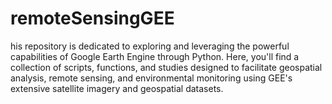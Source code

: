 # remoteSensingGEE
his repository is dedicated to exploring and leveraging the powerful capabilities of Google Earth Engine through Python. Here, you'll find a collection of scripts, functions, and studies designed to facilitate geospatial analysis, remote sensing, and environmental monitoring using GEE's extensive satellite imagery and geospatial datasets.
